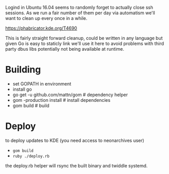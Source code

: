 Logind in Ubuntu 16.04 seems to randomly forget to actually close ssh sessions.
As we run a fair number of them per day via automatism we'll want to clean
up every once in a while.

https://phabricator.kde.org/T4690

This is fairly straight forward cleanup, could be written in any language but
given Go is easy to staticly link we'll use it here to avoid problems with
third party dbus libs potentially not being available at runtime.

# Building

- set GOPATH in environment
- install go
- go get -u github.com/mattn/gom # dependency helper
- gom -production install # install dependencies
- gom build # build

# Deploy

to deploy updates to KDE (you need access to neonarchives user)

- `gom build`
- `ruby ./deploy.rb`

the deploy.rb helper will rsync the built binary and twiddle systemd.
